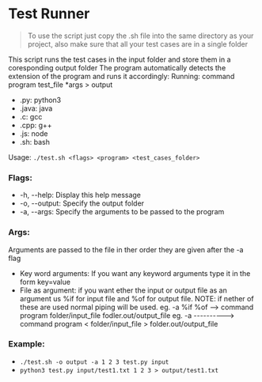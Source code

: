 # Test Runner

> To use the script just copy the .sh file into the same directory as your project, also make sure that all your test cases are in a single folder

This script runs the test cases in the input folder and store them in a coresponding output folder
The program automatically detects the extension of the program and runs it accordingly:
Running: command program test_file *args > output
-    .py:    python3
-    .java:  java
-    .c:     gcc
-    .cpp:   g++
-    .js:    node
-    .sh:    bash

Usage: `./test.sh <flags> <program> <test_cases_folder>`

### Flags:
-    -h, --help:    Display this help message
-    -o, --output:  Specify the output folder
-    -a, --args:    Specify the arguments to be passed to the program

### Args:
Arguments are passed to the file in ther order they are given after the -a flag
-   Key word arguments: If you want any keyword arguments type it in the form key=value
-   File as argument: if you want ether the input or output file as an argument us %if for input file and %of for output file. NOTE: if nether of these are used normal piping will be used.
eg. -a %if %of --> command program folder/input_file fodler.out/output_file
eg. -a ----------> command program < folder/input_file > folder.out/output_file 

### Example:
-    `./test.sh -o output -a 1 2 3 test.py input`
-    `python3 test.py input/test1.txt 1 2 3 > output/test1.txt`
